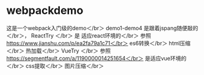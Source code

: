 # webpackdemo
这是一个webpack入门级的demo＜/br＞
demo1-demo4 是跟着jspang随便敲的＜/br＞，
ReactTry ＜/br＞
     是 适应react环境的＜/br＞
     参照  https://www.jianshu.com/p/ea2fa79a1c71＜/br＞
        es6转换＜/br＞
        html压缩＜/br＞
        热加载＜/br＞
VueTry  ＜/br＞
参照 https://segmentfault.com/a/1190000014251654＜/br＞
     是适应vue环境的＜/br＞
     css提取＜/br＞
     图片压缩＜/br＞

